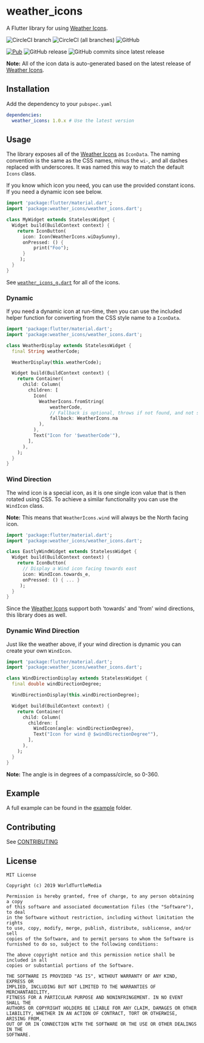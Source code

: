 # weather_icons

A Flutter library for using [Weather Icons](https://erikflowers.github.io/weather-icons/).

![CircleCI branch](https://img.shields.io/circleci/project/github/worldturtlemedia/weather_icons/master.svg?label=release%20build) ![CircleCI (all branches)](https://img.shields.io/circleci/project/github/worldturtlemedia/weather_icons.svg) ![GitHub](https://img.shields.io/github/license/worldturtlemedia/weather_icons.svg)

[![Pub](https://img.shields.io/pub/v/weather_icons.svg?style=flat-square)](https://pub.dartlang.org/packages/weather_icons) ![GitHub release](https://img.shields.io/github/release/cyclecheck/api-server.svg?label=gh-release) ![GitHub commits since latest release](https://img.shields.io/github/commits-since/worldturtlemedia/weather_icons/latest/master.svg)

**Note:** All of the icon data is auto-generated based on the latest release of [Weather Icons](https://github.com/erikflowers/weather-icons/releases).

## Installation

Add the dependency to your `pubspec.yaml`

```yaml
dependencies:
  weather_icons: 1.0.x # Use the latest version
```

## Usage

The library exposes all of the [Weather Icons](https://erikflowers.github.io/weather-icons/) as `IconData`. The naming convention is the same as the CSS names, minus the `wi-`, and all dashes replaced with underscores. It was named this way to match the default `Icons` class.

If you know which icon you need, you can use the provided constant icons. If you need a dynamic icon see below.

```dart
import 'package:flutter/material.dart';
import 'package:weather_icons/weather_icons.dart';

class MyWidget extends StatelessWidget {
  Widget build(BuildContext context) {
    return IconButton(
      icon: Icon(WeatherIcons.wiDaySunny),
      onPressed: () {
          print("Foo");
      }
     );
  }
}
```

See [`weather_icons_g.dart`](https://github.com/worldturtlemedia/weather_icons/blob/master/lib/src/weather_icons_g.dart) for all of the icons.

### Dynamic

If you need a dynamic icon at run-time, then you can use the included helper function for converting from the CSS style name to a `IconData`.

```dart
import 'package:flutter/material.dart';
import 'package:weather_icons/weather_icons.dart';

class WeatherDisplay extends StatelessWidget {
  final String weatherCode;

  WeatherDisplay(this.weatherCode);

  Widget build(BuildContext context) {
    return Container(
      child: Column(
        children: [
          Icon(
            WeatherIcons.fromString(
                weatherCode,
                // Fallback is optional, throws if not found, and not supplied.
                fallback: WeatherIcons.na
            ),
          ),
          Text("Icon for '$weatherCode'"),
        ],
      ),
    );
  }
}
```

### Wind Direction

The wind icon is a special icon, as it is one single icon value that is then rotated using CSS. To achieve a similar functionality you can use the `WindIcon` class.

**Note:** This means that `WeatherIcons.wind` will always be the North facing icon.

```dart
import 'package:flutter/material.dart';
import 'package:weather_icons/weather_icons.dart';

class EastlyWindWidget extends StatelessWidget {
  Widget build(BuildContext context) {
    return IconButton(
      // Display a Wind icon facing towards east
      icon: WindIcon.towards_e,
      onPressed: () { ... }
     );
  }
}
```

Since the [Weather Icons](https://github.com/erikflowers/weather-icons) support both 'towards' and 'from' wind directions, this library does as well.

### Dynamic Wind Direction

Just like the weather above, if your wind direction is dynamic you can create your own `WindIcon`.

```dart
import 'package:flutter/material.dart';
import 'package:weather_icons/weather_icons.dart';

class WindDirectionDisplay extends StatelessWidget {
  final double windDirectionDegree;

  WindDirectionDisplay(this.windDirectionDegree);

  Widget build(BuildContext context) {
    return Container(
      child: Column(
        children: [
          WindIcon(angle: windDirectionDegree),
          Text("Icon for wind @ $windDirectionDegree°"),
        ],
      ),
    );
  }
}
```

**Note:** The angle is in degrees of a compass/circle, so 0-360.

## Example

A full example can be found in the [example](https://github.com/worldturtlemedia/weather_icons/tree/master/example) folder.

## Contributing

See [CONTRIBUTING](https://github.com/worldturtlemedia/weather_icons/blob/master/CONTRIBUTING.md)

## License

```text
MIT License

Copyright (c) 2019 WorldTurtleMedia

Permission is hereby granted, free of charge, to any person obtaining a copy
of this software and associated documentation files (the "Software"), to deal
in the Software without restriction, including without limitation the rights
to use, copy, modify, merge, publish, distribute, sublicense, and/or sell
copies of the Software, and to permit persons to whom the Software is
furnished to do so, subject to the following conditions:

The above copyright notice and this permission notice shall be included in all
copies or substantial portions of the Software.

THE SOFTWARE IS PROVIDED "AS IS", WITHOUT WARRANTY OF ANY KIND, EXPRESS OR
IMPLIED, INCLUDING BUT NOT LIMITED TO THE WARRANTIES OF MERCHANTABILITY,
FITNESS FOR A PARTICULAR PURPOSE AND NONINFRINGEMENT. IN NO EVENT SHALL THE
AUTHORS OR COPYRIGHT HOLDERS BE LIABLE FOR ANY CLAIM, DAMAGES OR OTHER
LIABILITY, WHETHER IN AN ACTION OF CONTRACT, TORT OR OTHERWISE, ARISING FROM,
OUT OF OR IN CONNECTION WITH THE SOFTWARE OR THE USE OR OTHER DEALINGS IN THE
SOFTWARE.

```
